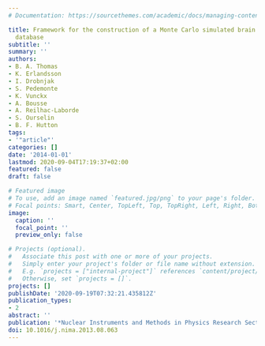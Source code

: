 ```yaml
---
# Documentation: https://sourcethemes.com/academic/docs/managing-content/

title: Framework for the construction of a Monte Carlo simulated brain PET-MR image
  database
subtitle: ''
summary: ''
authors:
- B. A. Thomas
- K. Erlandsson
- I. Drobnjak
- S. Pedemonte
- K. Vunckx
- A. Bousse
- A. Reilhac-Laborde
- S. Ourselin
- B. F. Hutton
tags:
- '"article"'
categories: []
date: '2014-01-01'
lastmod: 2020-09-04T17:19:37+02:00
featured: false
draft: false

# Featured image
# To use, add an image named `featured.jpg/png` to your page's folder.
# Focal points: Smart, Center, TopLeft, Top, TopRight, Left, Right, BottomLeft, Bottom, BottomRight.
image:
  caption: ''
  focal_point: ''
  preview_only: false

# Projects (optional).
#   Associate this post with one or more of your projects.
#   Simply enter your project's folder or file name without extension.
#   E.g. `projects = ["internal-project"]` references `content/project/deep-learning/index.md`.
#   Otherwise, set `projects = []`.
projects: []
publishDate: '2020-09-19T07:32:21.435812Z'
publication_types:
- 2
abstract: ''
publication: '*Nuclear Instruments and Methods in Physics Research Section A*'
doi: 10.1016/j.nima.2013.08.063
---
```

